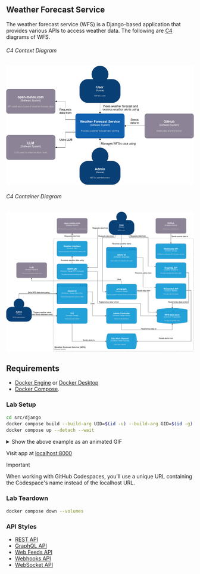 ﻿## Weather Forecast Service

The weather forecast service (WFS) is a Django-based application that provides various APIs to access weather data.
The following are [C4](https://c4model.com/) diagrams of WFS.

###### C4 Context Diagram

![C4 Context Diagram](docs/assets/app-design/wfs-c4-context.png)

###### C4 Container Diagram

![C4 Container Diagram](docs/assets/app-design/wfs-c4-container.png)

## Requirements

* [Docker Engine](https://docs.docker.com/engine/install/) or [Docker Desktop]( https://docs.docker.com/desktop/)
* [Docker Compose](https://docs.docker.com/compose/install/).

### Lab Setup

```bash
cd src/django
docker compose build --build-arg UID=$(id -u) --build-arg GID=$(id -g)
docker compose up --detach --wait
```

<details>
<summary>Show the above example as an animated GIF</summary>

[![Example](docs/assets/rest/rest-setup-timer.gif)](https://youtu.be/oA9Y07YiBdo)

</details>

Visit app at [localhost:8000](http://localhost:8000)

> [!IMPORTANT]
> When working with GitHub Codespaces, you'll use a unique URL containing the Codespace's name instead of the localhost URL.

### Lab Teardown

```bash
docker compose down --volumes
```

### API Styles

* [REST API](./docs/REST.md)
* [GraphQL API](./docs/GRAPHQL.md)
* [Web Feeds API](./docs/WEB-FEEDS.md)
* [Webhooks API](./docs/WEBHOOKS.md)
* [WebSocket API](./docs/WEBSOCKET.md)
